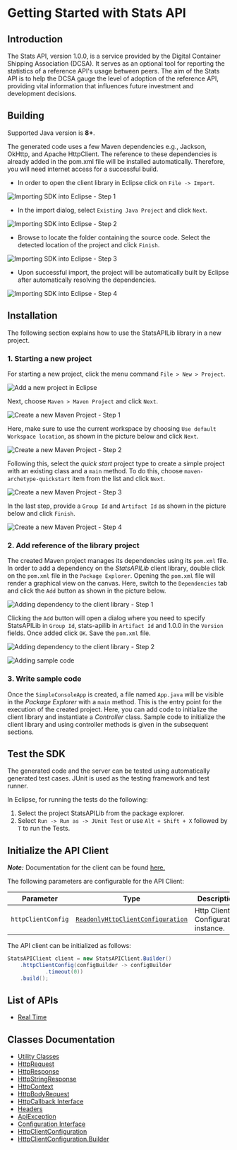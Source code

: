 
# Getting Started with Stats API

## Introduction

The Stats API, version 1.0.0, is a service provided by the Digital Container Shipping Association (DCSA). It serves as an optional tool for reporting the statistics of a reference API's usage between peers. The aim of the Stats API is to help the DCSA gauge the level of adoption of the reference API, providing vital information that influences future investment and development decisions.

## Building

Supported Java version is **8+**.

The generated code uses a few Maven dependencies e.g., Jackson, OkHttp,
and Apache HttpClient. The reference to these dependencies is already
added in the pom.xml file will be installed automatically. Therefore,
you will need internet access for a successful build.

* In order to open the client library in Eclipse click on `File -> Import`.

![Importing SDK into Eclipse - Step 1](https://apidocs.io/illustration/java?workspaceFolder=Stats%20API-Java&workspaceName=StatsAPI&projectName=StatsAPILib&rootNamespace=org.dcsa.api.stats&groupId=StatsAPILib&artifactId=stats-apilib&version=1.0.0&step=import0)

* In the import dialog, select `Existing Java Project` and click `Next`.

![Importing SDK into Eclipse - Step 2](https://apidocs.io/illustration/java?workspaceFolder=Stats%20API-Java&workspaceName=StatsAPI&projectName=StatsAPILib&rootNamespace=org.dcsa.api.stats&groupId=StatsAPILib&artifactId=stats-apilib&version=1.0.0&step=import1)

* Browse to locate the folder containing the source code. Select the detected location of the project and click `Finish`.

![Importing SDK into Eclipse - Step 3](https://apidocs.io/illustration/java?workspaceFolder=Stats%20API-Java&workspaceName=StatsAPI&projectName=StatsAPILib&rootNamespace=org.dcsa.api.stats&groupId=StatsAPILib&artifactId=stats-apilib&version=1.0.0&step=import2)

* Upon successful import, the project will be automatically built by Eclipse after automatically resolving the dependencies.

![Importing SDK into Eclipse - Step 4](https://apidocs.io/illustration/java?workspaceFolder=Stats%20API-Java&workspaceName=StatsAPI&projectName=StatsAPILib&rootNamespace=org.dcsa.api.stats&groupId=StatsAPILib&artifactId=stats-apilib&version=1.0.0&step=import3)

## Installation

The following section explains how to use the StatsAPILib library in a new project.

### 1. Starting a new project

For starting a new project, click the menu command `File > New > Project`.

![Add a new project in Eclipse](https://apidocs.io/illustration/java?workspaceFolder=Stats%20API-Java&workspaceName=StatsAPI&projectName=StatsAPILib&rootNamespace=org.dcsa.api.stats&groupId=StatsAPILib&artifactId=stats-apilib&version=1.0.0&step=createNewProject0)

Next, choose `Maven > Maven Project` and click `Next`.

![Create a new Maven Project - Step 1](https://apidocs.io/illustration/java?workspaceFolder=Stats%20API-Java&workspaceName=StatsAPI&projectName=StatsAPILib&rootNamespace=org.dcsa.api.stats&groupId=StatsAPILib&artifactId=stats-apilib&version=1.0.0&step=createNewProject1)

Here, make sure to use the current workspace by choosing `Use default Workspace location`, as shown in the picture below and click `Next`.

![Create a new Maven Project - Step 2](https://apidocs.io/illustration/java?workspaceFolder=Stats%20API-Java&workspaceName=StatsAPI&projectName=StatsAPILib&rootNamespace=org.dcsa.api.stats&groupId=StatsAPILib&artifactId=stats-apilib&version=1.0.0&step=createNewProject2)

Following this, select the *quick start* project type to create a simple project with an existing class and a `main` method. To do this, choose `maven-archetype-quickstart` item from the list and click `Next`.

![Create a new Maven Project - Step 3](https://apidocs.io/illustration/java?workspaceFolder=Stats%20API-Java&workspaceName=StatsAPI&projectName=StatsAPILib&rootNamespace=org.dcsa.api.stats&groupId=StatsAPILib&artifactId=stats-apilib&version=1.0.0&step=createNewProject3)

In the last step, provide a `Group Id` and `Artifact Id` as shown in the picture below and click `Finish`.

![Create a new Maven Project - Step 4](https://apidocs.io/illustration/java?workspaceFolder=Stats%20API-Java&workspaceName=StatsAPI&projectName=StatsAPILib&rootNamespace=org.dcsa.api.stats&groupId=StatsAPILib&artifactId=stats-apilib&version=1.0.0&step=createNewProject4)

### 2. Add reference of the library project

The created Maven project manages its dependencies using its `pom.xml` file. In order to add a dependency on the *StatsAPILib* client library, double click on the `pom.xml` file in the `Package Explorer`. Opening the `pom.xml` file will render a graphical view on the canvas. Here, switch to the `Dependencies` tab and click the `Add` button as shown in the picture below.

![Adding dependency to the client library - Step 1](https://apidocs.io/illustration/java?workspaceFolder=Stats%20API-Java&workspaceName=StatsAPI&projectName=StatsAPILib&rootNamespace=org.dcsa.api.stats&groupId=StatsAPILib&artifactId=stats-apilib&version=1.0.0&step=testProject0)

Clicking the `Add` button will open a dialog where you need to specify StatsAPILib in `Group Id`, stats-apilib in `Artifact Id` and 1.0.0 in the `Version` fields. Once added click `OK`. Save the `pom.xml` file.

![Adding dependency to the client library - Step 2](https://apidocs.io/illustration/java?workspaceFolder=Stats%20API-Java&workspaceName=StatsAPI&projectName=StatsAPILib&rootNamespace=org.dcsa.api.stats&groupId=StatsAPILib&artifactId=stats-apilib&version=1.0.0&step=testProject1)

![Adding sample code](https://apidocs.io/illustration/java?workspaceFolder=Stats%20API-Java&workspaceName=StatsAPI&projectName=StatsAPILib&rootNamespace=org.dcsa.api.stats&groupId=StatsAPILib&artifactId=stats-apilib&version=1.0.0&step=testProject2)

### 3. Write sample code

Once the `SimpleConsoleApp` is created, a file named `App.java` will be visible in the *Package Explorer* with a `main` method. This is the entry point for the execution of the created project.
Here, you can add code to initialize the client library and instantiate a *Controller* class. Sample code to initialize the client library and using controller methods is given in the subsequent sections.

## Test the SDK

The generated code and the server can be tested using automatically generated test cases.
JUnit is used as the testing framework and test runner.

In Eclipse, for running the tests do the following:

1. Select the project StatsAPILib from the package explorer.
2. Select `Run -> Run as -> JUnit Test` or use `Alt + Shift + X` followed by `T` to run the Tests.

## Initialize the API Client

**_Note:_** Documentation for the client can be found [here.](doc/client.md)

The following parameters are configurable for the API Client:

| Parameter | Type | Description |
|  --- | --- | --- |
| `httpClientConfig` | [`ReadonlyHttpClientConfiguration`](doc/http-client-configuration.md) | Http Client Configuration instance. |

The API client can be initialized as follows:

```java
StatsAPIClient client = new StatsAPIClient.Builder()
    .httpClientConfig(configBuilder -> configBuilder
            .timeout(0))
    .build();
```

## List of APIs

* [Real Time](doc/controllers/real-time.md)

## Classes Documentation

* [Utility Classes](doc/utility-classes.md)
* [HttpRequest](doc/http-request.md)
* [HttpResponse](doc/http-response.md)
* [HttpStringResponse](doc/http-string-response.md)
* [HttpContext](doc/http-context.md)
* [HttpBodyRequest](doc/http-body-request.md)
* [HttpCallback Interface](doc/http-callback-interface.md)
* [Headers](doc/headers.md)
* [ApiException](doc/api-exception.md)
* [Configuration Interface](doc/configuration-interface.md)
* [HttpClientConfiguration](doc/http-client-configuration.md)
* [HttpClientConfiguration.Builder](doc/http-client-configuration-builder.md)


